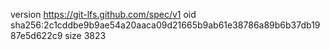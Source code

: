 version https://git-lfs.github.com/spec/v1
oid sha256:2c1cddbe9b9ae54a20aaca09d21665b9ab61e38786a89b6b37db1987e5d622c9
size 3823
